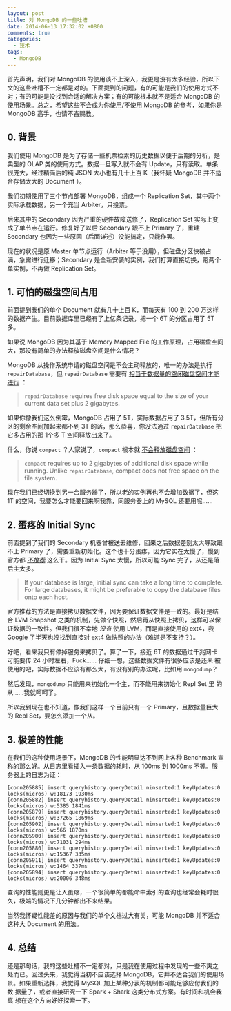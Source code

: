 ```yaml
---
layout: post
title: 对 MongoDB 的一些吐槽
date: 2014-06-13 17:32:02 +0800
comments: true
categories:
  - 技术
tags:
  - MongoDB
---
```


首先声明，我们对 MongoDB 的使用谈不上深入，我更是没有太多经验，所以下
文的这些吐槽不一定都是对的。下面提到的问题，有的可能是我们的使用方式不
对；有的可能是没找到合适的解决方案；有的可能根本就不是适合 MongoDB 的
使用场景。总之，希望这些不会成为你使用/不使用 MongoDB 的参考，如果你是
MongoDB 高手，也请不吝赐教。

## 0. 背景

我们使用 MongoDB 是为了存储一些机票检索的历史数据以便于后期的分析，是
典型的 OLAP 类的使用方式。数据一旦写入就不会有 Update，只有读取。单条
很庞大，经过精简后的纯 JSON 大小也有几十上百 K（我怀疑 MongoDB 并不适
合存储太大的 Document ）。

我们初期使用了三个节点部署 MongoDB，组成一个 Replication Set，其中两个
实际承载数据，另一个充当 Arbiter，只投票。

后来其中的 Secondary 因为严重的硬件故障送修了，Replication Set 实际上变
成了单节点在运行。修复好了以后 Secondary 跟不上 Primary 了，重建
Secondary 也因为一些原因（后面详述）没能搞定，只能作罢。

现在的状况是原 Master 单节点运行（Arbiter 等于没用），但磁盘分区快被占
满，急需进行迁移；Secondary 是全新安装的实例，我们打算直接切换，跑两个
单实例，不再做 Replication Set。

<!--more-->

## 1. 可怕的磁盘空间占用

前面提到我们的单个 Document 就有几十上百 K，而每天有 100 到 200 万这样
的数据产生。目前数据库里已经有了上亿条记录，把一个 6T 的分区占用了 5T
多。

如果说 MongoDB 因为其基于 Memory Mapped File 的工作原理，占用磁盘空间
大，那没有简单的办法释放磁盘空间是什么情况？

MongoDB 从操作系统申请的磁盘空间是不会主动释放的，唯一的办法是执行
`repairDatabase`，但 `repairDatabase` 需要有
[相当于数据量的空闲磁盘空间才能进行](http://docs.mongodb.org/manual/reference/command/repairDatabase/#dbcmd.repairDatabase)
：

> `repairDatabase` requires free disk space equal to the size of your
> current data set plus 2 gigabytes.

如果你像我们这么倒霉，MongoDB 占用了 5T，实际数据占用了 3.5T，但所有分
区的剩余空间加起来都不到 3T 的话，那么恭喜，你没法通过 `repairDatabase`
把它多占用的那 1个多 T 空间释放出来了。

什么，你说 `compact` ？人家说了，`compact` 根本就
[不会释放磁盘空间](http://docs.mongodb.org/manual/reference/command/compact/#dbcmd.compact)
：

> `compact` requires up to 2 gigabytes of additional disk space while
> running. Unlike `repairDatabase`, compact does not free space on the
> file system.

现在我们已经切换到另一台服务器了，所以老的实例再也不会增加数据了，但这
1T 的空间，我要怎么才能要回来啊我靠，同服务器上的 MySQL 还要用呢……

## 2. 蛋疼的 Initial Sync

前面提到了我们的 Secondary 机器曾被送去维修，回来之后数据差别太大导致跟
不上 Primary 了，需要重新初始化。这个也十分蛋疼，因为它实在太慢了，慢到
官方都
[*不推荐*](http://docs.mongodb.org/manual/tutorial/restore-replica-set-from-backup/)
这么干。因为 Initial Sync 太慢，所以可能 Sync 完了，从还是落后主太多。

> If your database is large, initial sync can take a long time to
> complete. For large databases, it might be preferable to copy the
> database files onto each host.

官方推荐的方法是直接拷贝数据文件，因为要保证数据文件是一致的。最好是结
合 LVM Snapshot 之类的机制，先做个快照，然后再从快照上拷贝，这样可以保
证数据的一致性。但我们很不幸地 *没有* 使用 LVM，而是直接使用的 ext4，我
Google 了半天也没找到直接对 ext4 做快照的办法（难道是不支持？）。

好吧，看来我只有停掉服务来拷贝了。算了一下，接近 6T 的数据通过千兆网卡
可能要传 24 小时左右，Fuck…… 仔细一想，这些数据文件有很多应该是还未
被使用的吧，实际数据不应该有那么大，有没有别的办法呢，比如用 `mongodump`？

然后发现，`mongodump` 只能用来初始化一个主，而不能用来初始化 Repl Set 里
的从……我就呵呵了。

所以我到现在也不知道，像我们这样一个目前只有一个 Primary，且数据量巨大
的 Repl Set，要怎么添加一个从。

## 3. 极差的性能

在我们的这种使用场景下，MongoDB 的性能明显达不到网上各种 Benchmark 宣
称的那么好。从日志里看插入一条数据的耗时，从 100ms 到 1000ms 不等。服
务器上的日志为证：

```
[conn205885] insert queryhistory.queryDetail ninserted:1 keyUpdates:0 locks(micros) w:18173 1930ms
[conn205882] insert queryhistory.queryDetail ninserted:1 keyUpdates:0 locks(micros) w:5385 1841ms
[conn205879] insert queryhistory.queryDetail ninserted:1 keyUpdates:0 locks(micros) w:37265 1869ms
[conn205902] insert queryhistory.queryDetail ninserted:1 keyUpdates:0 locks(micros) w:566 1870ms
[conn205900] insert queryhistory.queryDetail ninserted:1 keyUpdates:0 locks(micros) w:71031 294ms
[conn205880] insert queryhistory.queryDetail ninserted:1 keyUpdates:0 locks(micros) w:15367 335ms
[conn205911] insert queryhistory.queryDetail ninserted:1 keyUpdates:0 locks(micros) w:1464 337ms
[conn205894] insert queryhistory.queryDetail ninserted:1 keyUpdates:0 locks(micros) w:20006 348ms
```

查询的性能则更是让人蛋疼，一个很简单的都能命中索引的查询也经常会耗时很
久，极端的情况下几分钟都出不来结果。

当然我怀疑性能差的原因与我们的单个文档过大有关，可能 MongoDB 并不适合
这种大 Document 的用法。

## 4. 总结

还是那句话，我的这些吐槽不一定都对，只是我在使用过程中发现的一些不爽之
处而已。回过头来，我觉得当初不应该选择 MongoDB，它并不适合我们的使用场
景。如果重新选择，我觉得 MySQL 加上某种分表的机制都可能足够应付我们的数
据量了，或者直接研究一下 Spark + Shark 这类分布式方案。有时间和机会我真
想在这个方向好好探索一下。
